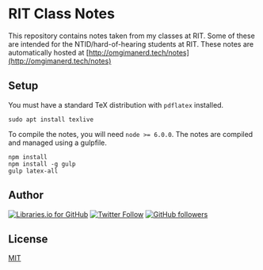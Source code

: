 # RIT Class Notes
This repository contains notes taken from my classes at RIT. Some of these
are intended for the NTID/hard-of-hearing students at RIT. These notes are
automatically hosted at
[http://omgimanerd.tech/notes](http://omgimanerd.tech/notes)

## Setup
You must have a standard TeX distribution with `pdflatex` installed.
```
sudo apt install texlive
```
To compile the notes, you will need `node >= 6.0.0`. The notes are
compiled and managed using a gulpfile.
```
npm install
npm install -g gulp
gulp latex-all
```

## Author
[![Libraries.io for GitHub](https://img.shields.io/badge/Alvin%20Lin-omgimanerd-blue.svg)](http://omgimanerd.tech)
[![Twitter Follow](https://img.shields.io/twitter/follow/omgimanerd.svg?style=social&label=Follow)](https://twitter.com/omgimanerd)
[![GitHub followers](https://img.shields.io/github/followers/omgimanerd.svg?style=social&label=Follow)](https://github.com/omgimanerd)

## License
[MIT]()

